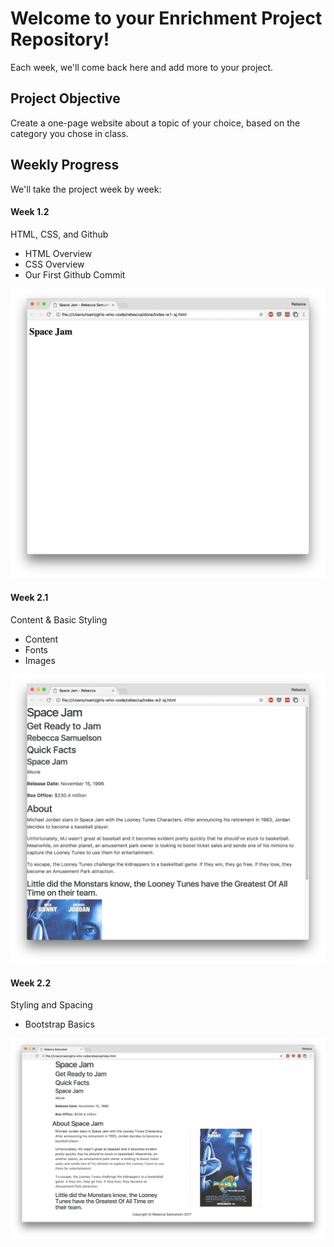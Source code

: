 # Welcome to your Enrichment Project Repository!

Each week, we'll come back here and add more to your project.

## Project Objective

Create a one-page website about a topic of your choice, based on the category you chose in class.

## Weekly Progress

We'll take the project week by week:

#### Week 1.2
HTML, CSS, and Github
- HTML Overview
- CSS Overview
- Our First Github Commit

![week-1]

#### Week 2.1
Content & Basic Styling
- Content
- Fonts
- Images

![week-2]

#### Week 2.2
Styling and Spacing
- Bootstrap Basics

![week-2-2]


[week-1]: img/week-1.png
[week-2]: img/week-2.png
[week-2-2]: img/week-2-2.png
[week-3]: img/week-3.png
[week-4]: img/week-4.png
[week-5]: img/week-5.png
[week-6]: img/week-6.png
[week-7]: img/week-7.png
[week-8]: img/week-8.png
